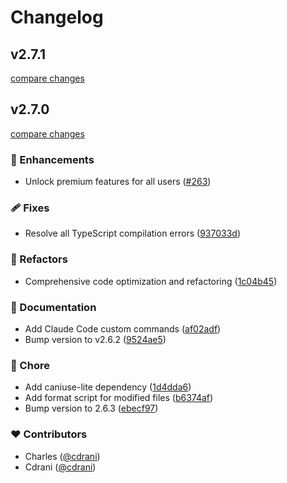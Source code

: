 # Changelog


## v2.7.1

[compare changes](https://github.com/chorus-studio/chorus/compare/v2.7.0...v2.7.1)

## v2.7.0

[compare changes](https://github.com/chorus-studio/chorus/compare/v2.6.1...v2.7.0)

### 🚀 Enhancements

- Unlock premium features for all users ([#263](https://github.com/chorus-studio/chorus/pull/263))

### 🩹 Fixes

- Resolve all TypeScript compilation errors ([937033d](https://github.com/chorus-studio/chorus/commit/937033d))

### 💅 Refactors

- Comprehensive code optimization and refactoring ([1c04b45](https://github.com/chorus-studio/chorus/commit/1c04b45))

### 📖 Documentation

- Add Claude Code custom commands ([af02adf](https://github.com/chorus-studio/chorus/commit/af02adf))
- Bump version to v2.6.2 ([9524ae5](https://github.com/chorus-studio/chorus/commit/9524ae5))

### 🏡 Chore

- Add caniuse-lite dependency ([1d4dda6](https://github.com/chorus-studio/chorus/commit/1d4dda6))
- Add format script for modified files ([b6374af](https://github.com/chorus-studio/chorus/commit/b6374af))
- Bump version to 2.6.3 ([ebecf97](https://github.com/chorus-studio/chorus/commit/ebecf97))

### ❤️ Contributors

- Charles ([@cdrani](https://github.com/cdrani))
- Cdrani ([@cdrani](https://github.com/cdrani))


